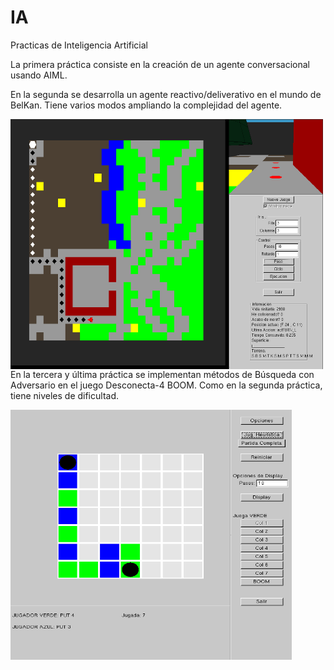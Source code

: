 # IA
Practicas de Inteligencia Artificial

La primera práctica consiste en la creación de un agente conversacional usando AIML.

En la segunda se desarrolla un agente reactivo/deliverativo en el mundo de BelKan. Tiene varios modos ampliando la complejidad del agente.

<div style="text-align:center">
<img src="https://github.com/victory06/IA/blob/master/doc/P2.png" align="left" height="400" width="500" >
</div>

En la tercera y última práctica se implementan métodos de Búsqueda con Adversario en el juego Desconecta-4 BOOM. Como en la segunda práctica, tiene niveles de dificultad.

<div style="text-align:center">
<img src="https://github.com/victory06/IA/blob/master/doc/P3.png" align="left" height="400" width="450" >
</div>

